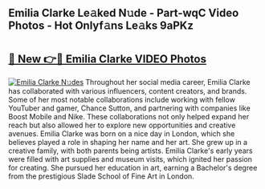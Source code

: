 ## Emilia Clarke Le𝚊ked N𝚞de - Part-wqC Video Photos - Hot Onlyf𝚊ns Le𝚊ks 9aPKz

# <h2><a href="http://ab73364.deff.icu/?id=Emilia+Clarke">🔗 New 👉🔴 Emilia Clarke VIDEO Photos</a></h2>

[![Emilia Clarke N𝚞des](https://i.imgur.com/rIISA9y.gif)](http://ab73364.deff.icu/?id=Emilia+Clarke)
Throughout her social media career, Emilia Clarke has collaborated with various influencers, content creators, and brands. Some of her most notable collaborations include working with fellow YouTuber and gamer, Chance Sutton, and partnering with companies like Boost Mobile and Nike. These collaborations not only helped expand her reach but also allowed her to explore new opportunities and creative avenues. Emilia Clarke was born on a nice day in London, which she believes played a role in shaping her name and her art. She grew up in a creative family, with both parents being artists. Emilia Clarke's early years were filled with art supplies and museum visits, which ignited her passion for creating. She pursued her education in art, earning a Bachelor's degree from the prestigious Slade School of Fine Art in London.
